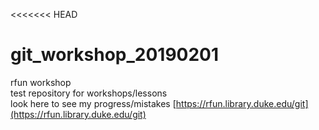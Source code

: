 <<<<<<< HEAD
# git_workshop_20190201

rfun workshop </br >
test repository for workshops/lessons <br />
look here to see my progress/mistakes
[https://rfun.library.duke.edu/git](https://rfun.library.duke.edu/git)
